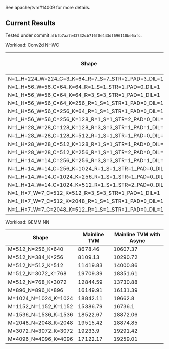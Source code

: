 See apache/tvm#14009 for more details.

## Current Results

Tested under commit `afbfb7aa7e43732cb716f8e443df696110be6afc`.

Workload: Conv2d NHWC

|Shape|Mainline TVM|Mainline TVM with Async|
|-|-|-|
|N=1_H=224_W=224_C=3_K=64_R=7_S=7_STR=2_PAD=3_DIL=1|13838.05219|14687.89452|
|N=1_H=56_W=56_C=64_K=64_R=1_S=1_STR=1_PAD=0_DIL=1|5398.305085|5613.892553|
|N=1_H=56_W=56_C=64_K=64_R=3_S=3_STR=1_PAD=1_DIL=1|11652.96825|13157.88249|
|N=1_H=56_W=56_C=64_K=256_R=1_S=1_STR=1_PAD=0_DIL=1|10638.8309|11674.68499|
|N=1_H=56_W=56_C=256_K=64_R=1_S=1_STR=1_PAD=0_DIL=1|8692.32829|9469.264089|
|N=1_H=56_W=56_C=256_K=128_R=1_S=1_STR=2_PAD=0_DIL=1|4685.767442|5698.19634|
|N=1_H=28_W=28_C=128_K=128_R=3_S=3_STR=1_PAD=1_DIL=1|9872.787087|10404.60405|
|N=1_H=28_W=28_C=128_K=512_R=1_S=1_STR=1_PAD=0_DIL=1|9974.281496|10073.31657|
|N=1_H=28_W=28_C=512_K=128_R=1_S=1_STR=1_PAD=0_DIL=1|7075.866932|8564.572712|
|N=1_H=28_W=28_C=512_K=256_R=1_S=1_STR=2_PAD=0_DIL=1|3648.330914|4021.923142|
|N=1_H=14_W=14_C=256_K=256_R=3_S=3_STR=1_PAD=1_DIL=1|8192.954618|9160.182054|
|N=1_H=14_W=14_C=256_K=1024_R=1_S=1_STR=1_PAD=0_DIL=1|8008.870153|9362.825279|
|N=1_H=14_W=14_C=1024_K=256_R=1_S=1_STR=1_PAD=0_DIL=1|5210.062241|6051.208379|
|N=1_H=14_W=14_C=1024_K=512_R=1_S=1_STR=2_PAD=0_DIL=1|2550.787202|3587.902938|
|N=1_H=7_W=7_C=512_K=512_R=3_S=3_STR=1_PAD=1_DIL=1|4350.626084|5432.788068|
|N=1_H=7_W=7_C=512_K=2048_R=1_S=1_STR=1_PAD=0_DIL=1|6672.068026|7663.725217|
|N=1_H=7_W=7_C=2048_K=512_R=1_S=1_STR=1_PAD=0_DIL=1|3142.564263|4297.988014|

Workload: GEMM NN

|Shape|Mainline TVM|Mainline TVM with Async|
|-|-|-|
|M=512_N=256_K=640|8678.46|10607.37|
|M=512_N=384_K=256|8109.13|10290.72|
|M=512_N=512_K=512|11419.83|14000.86|
|M=512_N=3072_K=768|19709.39|18351.61|
|M=512_N=768_K=3072|12844.59|13730.88|
|M=896_N=896_K=896|16149.91|16131.39|
|M=1024_N=1024_K=1024|18842.11|19662.8|
|M=1152_N=1152_K=1152|15386.79|16736.1|
|M=1536_N=1536_K=1536|18522.67|18872.06|
|M=2048_N=2048_K=2048|19515.42|18874.85|
|M=3072_N=3072_K=3072|19233.9|19291.42|
|M=4096_N=4096_K=4096|17122.17|19259.01|